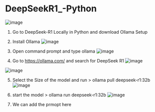# DeepSeekR1_-Python

![image](https://github.com/user-attachments/assets/b4b3eb8b-5e39-4d37-a518-ee70d825ffc5)


1. Go to DeepSeek-R1 Locally in Python and download Ollama Setup
2. Install Ollama
   ![image](https://github.com/user-attachments/assets/9dbf3a21-5477-4d8f-9a82-9ce3fa822c41)

3. Open command prompt and type ollama
   ![image](https://github.com/user-attachments/assets/33bcaae1-4661-4b7a-93cc-63d776fc70a1)

4. Go to https://ollama.com/ and search for DeepSeek R1
![image](https://github.com/user-attachments/assets/d9c8f0c1-e6c3-4c4d-9b91-c888230c5e4c)

![image](https://github.com/user-attachments/assets/1ba3c03e-076b-400a-ad10-b085536c1117)

5. Select the Size of the model and run >  ollama pull deepseek-r1:32b
![image](https://github.com/user-attachments/assets/50f6c07d-e3eb-4994-a8ff-ee33673b282b)

 
6. start the model >  ollama run deepseek-r1:32b
![image](https://github.com/user-attachments/assets/0489baba-f0eb-4f53-b3f1-967e4773d7ad)

   
8. We can add the prmopt here

